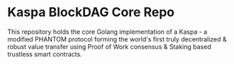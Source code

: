 # Kaspa BlockDAG Core Repo

This repository holds the core Golang implementation of a Kaspa - a modified PHANTOM protocol forming the world's first truly decentralized & robust value transfer using Proof of Work consensus & Staking based trustless smart contracts.



